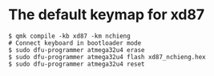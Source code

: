 # The default keymap for xd87


```
$ qmk compile -kb xd87 -km nchieng
# Connect keyboard in bootloader mode
$ sudo dfu-programmer atmega32u4 erase
$ sudo dfu-programmer atmega32u4 flash xd87_nchieng.hex
$ sudo dfu-programmer atmega32u4 reset
```